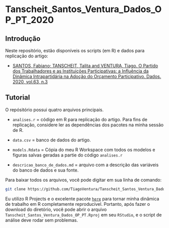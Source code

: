 # Tanscheit_Santos_Ventura_Dados_OP_PT_2020

## Introdução 

Neste repositório, estão disponíveis os scripts (em R) e dados para replicação do artigo:

- [SANTOS, Fabiano; TANSCHEIT, Talita and VENTURA, Tiago. O Partido dos Trabalhadores e as Instituições Participativas: a Influência da Dinâmica Intrapartidária na Adoção do Orçamento Participativo. Dados. 2020, vol.63, n.3](https://www.scielo.br/scielo.php?script=sci_abstract&pid=S0011-52582020000300202&lng=en&nrm=iso&tlng=pt)


## Tutorial

O repósitório possui quatro arquivos principais. 

- `analises.r` = código em R para replicação do artigo. Para fins de replicação, considere ler as dependências dos pacotes na minha sessão de R. 

- `data.csv` = banco de dados do artigo. 

- `models.Rdata` = Cópia do meu R Workspace com todos os modelos e figuras salvas geradas a partie do código `analises.r`

- `descricao_banco_de_dados.md` = arquivo com a descrição das variáveis do banco de dados e sua fonte. 

Para baixar todos os arquivos, você pode digitar  em sua linha de comando: 

```bash
git clone https://github.com/TiagoVentura/Tanscheit_Santos_Ventura_Dados_OP_PT_202
```

Eu utilizo R Projects e o excelente pacote [`here`](https://www.tidyverse.org/blog/2017/12/workflow-vs-script/) para tornar minha dinâmica de trabalho em R completamente reproducível. Portanto, após fazer o download do diretório, você pode abrir o arquivo `Tanscheit_Santos_Ventura_Dados_OP_PT.Rproj` em seu `RStudio`, e o script de análise deve rodar sem problemas. 

